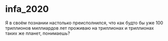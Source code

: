 # infa_2020
Я в своём познании настолько преисполнился, что как будто бы уже 100 триллионов миллиардов лет проживаю на триллионах и триллионах таких же планет, понимаешь?